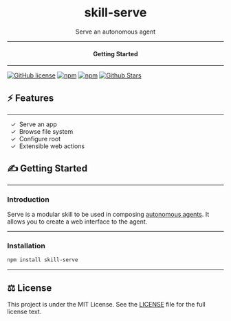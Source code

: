 <div align="center">
  <h1>skill-serve</h1>
</div>

<div align="center">  
Serve an autonomous agent
</div>

---

<div align="center">
<h4>Getting Started</h4>
</div>
  
---
  

[![GitHub license](https://img.shields.io/badge/license-MIT-blue.svg)](LICENSE)
[![npm](https://img.shields.io/npm/v/skill-serve)](https://npmjs.com/package/skill-serve)
[![npm](https://img.shields.io/npm/dw/skill-serve.svg)](https://npmjs.com/package/skill-serve)
[![Github Stars](https://img.shields.io/github/stars/melvincarvalho/skill-serve.svg)](https://github.com/melvincarvalho/skill-serve/)


## ⚡️ Features

---

&nbsp;&nbsp;✓&nbsp; Serve an app  
&nbsp;&nbsp;✓&nbsp; Browse file system  
&nbsp;&nbsp;✓&nbsp; Configure root  
&nbsp;&nbsp;✓&nbsp; Extensible web actions  

## ✍️ Getting Started

---

### Introduction

Serve is a modular skill to be used in composing [autonomous agents](https://aam.wtf/).  It allows you to create a web interface to the agent.

---

### Installation


```sh
npm install skill-serve
```

---

## ⚖️ License

This project is under the MIT License. See the [LICENSE](https://github.com/melvincarvalho/skill-serve/blob/gh-pages/LICENSE) file for the full license text.
